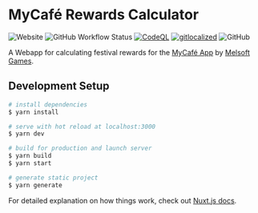 # MyCafé Rewards Calculator

![Website](https://img.shields.io/website?down_message=offline&up_message=online&url=https%3A%2F%2Fhendrikbl.github.io%2Fmycafe-rewards-calculator%2Fde)
![GitHub Workflow Status](https://img.shields.io/github/workflow/status/hendrikbl/mycafe-rewards-calculator/cd)
[![CodeQL](https://github.com/hendrikbl/mycafe-rewards-calculator/actions/workflows/codeql-analysis.yml/badge.svg)](https://github.com/hendrikbl/mycafe-rewards-calculator/actions/workflows/codeql-analysis.yml)
[![gitlocalized](https://gitlocalize.com/repo/5784/whole_project/badge.svg)](https://gitlocalize.com/repo/5784/whole_project?utm_source=badge)
![GitHub](https://img.shields.io/github/license/hendrikbl/mycafe-rewards-calculator)

A Webapp for calculating festival rewards for the [MyCafé App](http://melsoft-games.com/game/cafe/) by [Melsoft Games](http://melsoft-games.com/).

## Development Setup

```bash
# install dependencies
$ yarn install

# serve with hot reload at localhost:3000
$ yarn dev

# build for production and launch server
$ yarn build
$ yarn start

# generate static project
$ yarn generate
```

For detailed explanation on how things work, check out [Nuxt.js docs](https://nuxtjs.org).
